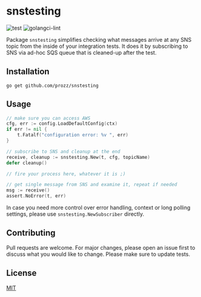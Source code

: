# snstesting

![test](https://github.com/prozz/snstesting/workflows/test/badge.svg?branch=main)
![golangci-lint](https://github.com/prozz/snstesting/workflows/lint/badge.svg?branch=main)

Package `snstesting` simplifies checking what messages arrive at any SNS topic from the inside of your integration tests.
It does it by subscribing to SNS via ad-hoc SQS queue that is cleaned-up after the test.

## Installation

```shell
go get github.com/prozz/snstesting
```

## Usage

```go
// make sure you can access AWS
cfg, err := config.LoadDefaultConfig(ctx)
if err != nil {
    t.Fatalf("configuration error: %v ", err)
}

// subscribe to SNS and cleanup at the end
receive, cleanup := snstesting.New(t, cfg, topicName)
defer cleanup()

// fire your process here, whatever it is ;)

// get single message from SNS and examine it, repeat if needed
msg := receive()
assert.NoError(t, err)
```

In case you need more control over error handling, context or long polling settings, please use `snstesting.NewSubscriber` directly.

## Contributing
Pull requests are welcome. For major changes, please open an issue first to discuss what you would like to change.
Please make sure to update tests.

## License
[MIT](https://choosealicense.com/licenses/mit/)